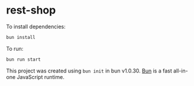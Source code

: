 # rest-shop

To install dependencies:

```bash
bun install
```

To run:

```bash
bun run start
```

This project was created using `bun init` in bun v1.0.30. [Bun](https://bun.sh) is a fast all-in-one JavaScript runtime.
